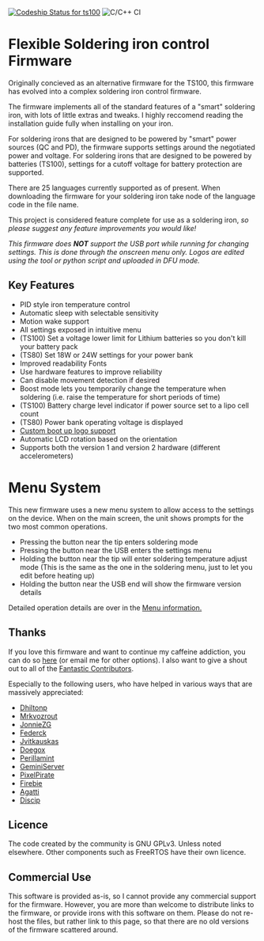 [![Codeship Status for ts100](https://app.codeship.com/projects/c77dbfe0-0764-0138-9520-3eb35bdb2b2c/status?branch=master)](https://app.codeship.com/projects/379118)
![C/C++ CI](https://github.com/Ralim/ts100/workflows/C/C++%20CI/badge.svg)

# Flexible Soldering iron control Firmware

Originally concieved as an alternative firmware for the TS100, this firmware has evolved into a complex soldering iron control firmware.

The firmware implements all of the standard features of a "smart" soldering iron, with lots of little extras and tweaks.
I highly reccomend reading the installation guide fully when installing on your iron.

For soldering irons that are designed to be powered by "smart" power sources (QC and PD), the firmware supports settings around the negotiated power and voltage.
For soldering irons that are designed to be powered by batteries (TS100), settings for a cutoff voltage for battery protection are supported.

There are 25 languages currently supported as of present. When downloading the firmware for your soldering iron take node of the language code in the file name.

This project is considered feature complete for use as a soldering iron, *so please suggest any feature improvements you would like!*

*This firmware does **NOT** support the USB port while running for changing settings. This is done through the onscreen menu only. Logos are edited using the tool or python script and uploaded in DFU mode.*

## Key Features

* PID style iron temperature control
* Automatic sleep with selectable sensitivity
* Motion wake support
* All settings exposed in intuitive menu
* (TS100) Set a voltage lower limit for Lithium batteries so you don't kill your battery pack
* (TS80) Set 18W or 24W settings for your power bank
* Improved readability Fonts
* Use hardware features to improve reliability
* Can disable movement detection if desired
* Boost mode lets you temporarily change the temperature when soldering (i.e. raise the temperature for short periods of time)
* (TS100) Battery charge level indicator if power source set to a lipo cell count
* (TS80) Power bank operating voltage is displayed
* [Custom boot up logo support](upgrading.md)
* Automatic LCD rotation based on the orientation
* Supports both the version 1 and version 2 hardware (different accelerometers)

# Menu System

This new firmware uses a new menu system to allow access to the settings on the device.
When on the main screen, the unit shows prompts for the two most common operations.

* Pressing the button near the tip enters soldering mode
* Pressing the button near the USB enters the settings menu
* Holding the button near the tip will enter soldering temperature adjust mode (This is the same as the one in the soldering menu, just to let you edit before heating up)
* Holding the button near the USB end will show the firmware version details

Detailed operation details are over in the [Menu information.](menu.md)

## Thanks

If you love this firmware and want to continue my caffeine addiction, you can do so [here](https://paypal.me/RalimTek) (or email me for other options).
I also want to give a shout out to all of the [Fantastic Contributors](https://github.com/Ralim/ts100/graphs/contributors).

Especially to the following users, who have helped in various ways that are massively appreciated:

* [Dhiltonp](https://github.com/dhiltonp)
* [Mrkvozrout](https://github.com/Mrkvozrout)
* [JonnieZG](https://github.com/jonnieZG)
* [Federck](https://github.com/federck)
* [Jvitkauskas](https://github.com/jvitkauskas)
* [Doegox](https://github.com/doegox)
* [Perillamint](https://github.com/perillamint)
* [GeminiServer](https://github.com/GeminiServer)
* [PixelPirate](https://github.com/PixelPirate)
* [Firebie](https://github.com/Firebie)
* [Agatti](https://github.com/agatti)
* [Discip](https://github.com/discip)

## Licence

The code created by the community is GNU GPLv3. Unless noted elsewhere.
Other components such as FreeRTOS have their own licence.

## Commercial Use

This software is provided as-is, so I cannot provide any commercial support for the firmware. However, you are more than welcome to distribute links to the firmware, or provide irons with this software on them.
Please do not re-host the files, but rather link to this page, so that there are no old versions of the firmware scattered around.
